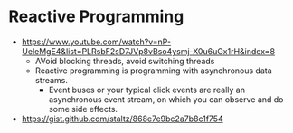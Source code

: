 # Reactive Programming

- https://www.youtube.com/watch?v=nP-UeleMgE4&list=PLRsbF2sD7JVp8vBso4ysmj-X0u6uGx1rH&index=8
  - AVoid blocking threads, avoid switching threads
  - Reactive programming is programming with asynchronous data streams.
    - Event buses or your typical click events are really an asynchronous event stream, on which you can observe and do some side effects.
- https://gist.github.com/staltz/868e7e9bc2a7b8c1f754
